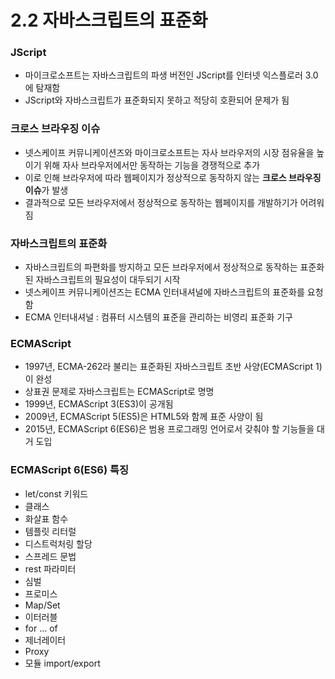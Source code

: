 # 2.2 자바스크립트의 표준화
### JScript
- 마이크로소프트는 자바스크립트의 파생 버전인 JScript를 인터넷 익스플로러 3.0에 탐재함
- JScript와 자바스크립트가 표준화되지 못하고 적당히 호환되어 문제가 됨
### 크로스 브라우징 이슈
- 넷스케이프 커뮤니케이션즈와 마이크로소프트는 자사 브라우저의 시장 점유율을 높이기 위해 자사 브라우저에서만 동작하는 기능을 경쟁적으로 추가
- 이로 인해 브라우저에 따라 웹페이지가 정상적으로 동작하지 않는 **크로스 브라우징 이슈**가 발생
- 결과적으로 모든 브라우저에서 정상적으로 동작하는 웹페이지를 개발하기가 어려워짐
### 자바스크립트의 표준화
- 자바스크립트의 파편화를 방지하고 모든 브라우저에서 정상적으로 동작하는 표준화된 자바스크립트의 필요성이 대두되기 시작
- 넷스케이프 커뮤니케이션즈는 ECMA 인터내셔널에 자바스크립트의 표준화를 요청함
- ECMA 인터내셔널 : 컴퓨터 시스템의 표준을 관리하는 비영리 표준화 기구
### ECMAScript
- 1997년, ECMA-262라 불리는 표준화된 자바스크립트 초반 사양(ECMAScript 1)이 완성
- 상표권 문제로 자바스크립트는 ECMAScript로 명명
- 1999년, ECMAScript 3(ES3)이 공개됨
- 2009년, ECMAScript 5(ES5)은 HTML5와 함께 표준 사양이 됨
- 2015년, ECMAScript 6(ES6)은 범용 프로그래밍 언어로서 갖춰야 할 기능들을 대거 도입
### ECMAScript 6(ES6) 특징
- let/const 키워드
- 클래스
- 화살표 함수
- 템플릿 리터럴
- 디스트럭처링 할당
- 스프레드 문법
- rest 파라미터
- 심벌
- 프로미스
- Map/Set
- 이터러블
- for ... of
- 제너레이터
- Proxy
- 모듈 import/export
